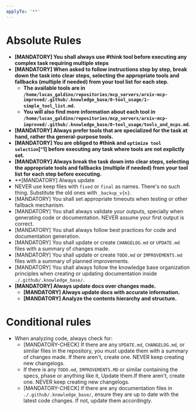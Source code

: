 ```yaml
---
applyTo: '**'
---
```

# Absolute Rules

- **[MANDATORY] You shall always use #think tool before executing any complex task requiring multiple steps**
- **[MANDATORY] When asked to follow instructions step by step, break down the task into clear steps, selecting the appropriate tools and fallbacks (multiple if needed) from your tool list for each step.**
  - **The available tools are in `/home/lucas_galdino/repositories/mcp_servers/arxiv-mcp-improved/.github/.knowledge_base/0-tool_usage/1-simple_tool_list.md`.**
  - **You will also find more information about each tool in `/home/lucas_galdino/repositories/mcp_servers/arxiv-mcp-improved/.github/.knowledge_base/0-tool_usage/tools_and_mcps.md`.**
- **[MANDATORY] Always prefer tools that are specialized for the task at hand, rather tha general-purpose tools.**
- **[MANDATORY] You are obliged to #think and `optimize tool selection`[^1] before executing any task where tools are not explictly set.**
- **[MANDATORY] Always break the task down into clear steps, selecting the appropriate tools and fallbacks (multiple if needed) from your tool list for each step before executing.**
- **[MANDATORY] Always update
- NEVER use keep files with `fixed` or `final` as names. There's no such thing. Substitute the old ones with `_backup_v{n}`.
- [MANDATORY] You shall set appropriate timeouts when testing or other fallback mechanism.
- [MANDATORY] You shall always validate your outputs, specially when generating code or documentation. NEVER assume your first output is correct.
- [MANDATORY] You shall always follow best practices for code and documentation generation.
- [MANDATORY] You shall update or create `CHANGELOG.md` or `UPDATE.md` files with a summary of changes made.
- [MANDATORY] You shall update or create `TODO.md` or `IMPROVEMENTS.md` files with a summary of planned improvements.
- [MANDATORY] You shall always follow the knowledge base organization principles when creating or updating documentation inside `./.github/.knowledge_base/`.
- **[MANDATORY] Always update docs over changes made.**
  - **[MANDATORY] Always update docs with accurate information.**
  - **[MANDATORY] Analyze the contents hierarchy and structure.**

# Conditional rules

- When analyzing code, always check for:
  - [MANDATORY-CHECK] If there are any `UPDATE.md`, `CHANGELOG.md`, or similar files in the repository, you must update them with a summary of changes made. If there aren't, create one. NEVER keep creating new changelogs.
  - If there is any `TODO.md`, `IMPROVEMENTS.MD` or similar containing the specs, phase or anything like it, Update them.If there aren't, create one. NEVER keep creating new changelogs.
  - [MANDATORY-CHECK] If there are any documentation files in `./.github/.knowledge_base/`, ensure they are up to date with the latest code changes. If not, update them accordingly.
